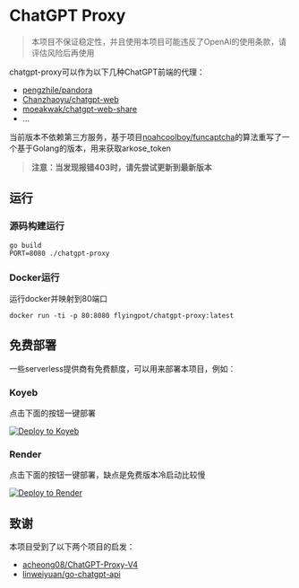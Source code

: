 # ChatGPT Proxy

> 本项目不保证稳定性，并且使用本项目可能违反了OpenAI的使用条款，请评估风险后再使用

chatgpt-proxy可以作为以下几种ChatGPT前端的代理：

- [pengzhile/pandora](https://github.com/pengzhile/pandora)
- [Chanzhaoyu/chatgpt-web](https://github.com/Chanzhaoyu/chatgpt-web)
- [moeakwak/chatgpt-web-share](https://github.com/moeakwak/chatgpt-web-share)
- ...

当前版本不依赖第三方服务，基于项目[noahcoolboy/funcaptcha](https://github.com/noahcoolboy/funcaptcha)的算法重写了一个基于Golang的版本，用来获取arkose_token

> **注意：当发现报错403时，请先尝试更新到最新版本**

## 运行

### 源码构建运行
```
go build
PORT=8080 ./chatgpt-proxy
```

### Docker运行

运行docker并映射到80端口
```
docker run -ti -p 80:8080 flyingpot/chatgpt-proxy:latest
```

## 免费部署

一些serverless提供商有免费额度，可以用来部署本项目，例如：

### Koyeb

点击下面的按钮一键部署

[![Deploy to Koyeb](https://www.koyeb.com/static/images/deploy/button.svg)](https://app.koyeb.com/deploy?type=docker&image=docker.io/flyingpot/chatgpt-proxy&name=chatgpt-proxy)

### Render

点击下面的按钮一键部署，缺点是免费版本冷启动比较慢

[![Deploy to Render](https://render.com/images/deploy-to-render-button.svg)](https://render.com/deploy?repo=https://github.com/flyingpot/chatgpt-proxy)

## 致谢

本项目受到了以下两个项目的启发：
- [acheong08/ChatGPT-Proxy-V4](https://github.com/acheong08/ChatGPT-Proxy-V4)
- [linweiyuan/go-chatgpt-api](https://github.com/linweiyuan/go-chatgpt-api)
